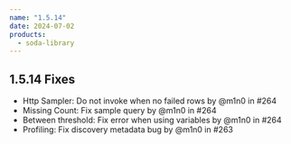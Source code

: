 ```yaml
---
name: "1.5.14"
date: 2024-07-02
products:
  - soda-library
---
```


## 1.5.14 Fixes

* Http Sampler: Do not invoke when no failed rows by @m1n0 in #264
* Missing Count: Fix sample query by @m1n0 in #264
* Between threshold: Fix error when using variables by @m1n0 in #264
* Profiling: Fix discovery metadata bug by @m1n0 in #263
